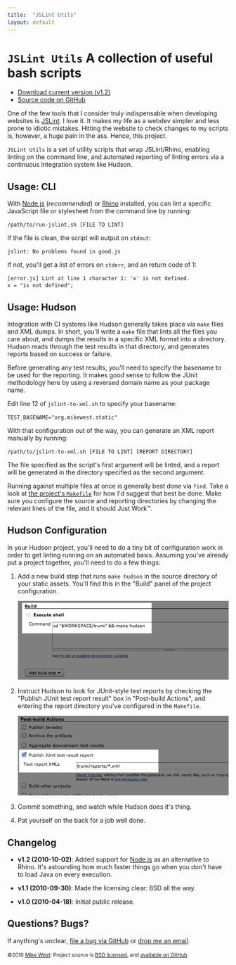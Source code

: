 ```yaml
---
title:  "JSLint Utils"
layout: default
---
```

`JSLint Utils` A collection of useful bash scripts
==================================================

<ul class="actions">
  <li><a href="http://github.com/mikewest/jslint-utils/tarball/v1.2" class="cta">Download current version (v1.2)</a></li> 
  <li><a href="http://github.com/mikewest/jslint-utils" class="cta">Source code on GitHub</a></li> 
</ul>

One of the few tools that I consider truly indispensable when developing
websites is [JSLint][].  I love it.  It makes my life as a webdev simpler
and less prone to idiotic mistakes.  Hitting the website to check changes
to my scripts is, however, a huge pain in the ass.  Hence, this project.

`JSLint Utils` is a set of utility scripts that wrap JSLint/Rhino, 
enabling linting on the command line, and automated reporting of
linting errors via a continuous integration system like Hudson.

Usage: CLI
----------

With [Node.js][node] (_recommended_) or [Rhino][rhino] installed, you can
lint a specific JavaScript file or stylesheet from the command line by running:

    /path/to/run-jslint.sh [FILE TO LINT]

If the file is clean, the script will output on `stdout`:

    jslint: No problems found in good.js

If not, you'll get a list of errors on `stderr`, and an return code
of 1:

    [error.js] Lint at line 1 character 1: 'x' is not defined.
    x = "is not defined";

Usage: Hudson
-------------

Integration with CI systems like Hudson generally takes place via `make`
files and XML dumps.  In short, you'll write a `make` file that lints
all the files you care about, and dumps the results in a specific XML 
format into a directory.  Hudson reads through the test results in that
directory, and generates reports based on success or failure.

Before generating any test results, you'll need to specify the basename
to be used for the reporting.  It makes good sense to follow the JUnit 
methodology here by using a reversed domain name as your package name.

Edit line 12 of `jslint-to-xml.sh` to specify your basename:

    TEST_BASENAME="org.mikewest.static"

With that configuration out of the way, you can generate an XML report
manually by running:

    /path/to/jslint-to-xml.sh [FILE TO LINT] [REPORT DIRECTORY]

The file specified as the script's first argument will be linted, and a
report will be generated in the directory specified as the second argument.

Running against multiple files at once is generally best done via `find`.
Take a look at [the project's `Makefile`][make] for how I'd suggest that
best be done.  Make sure you configure the source and reporting directories
by changing the relevant lines of the file, and it should Just Work™.

Hudson Configuration
--------------------

In your Hudson project, you'll need to do a tiny bit of configuration work
in order to get linting running on an automated basis.  Assuming you've
already put a project together, you'll need to do a few things:

1.  Add a new build step that runs `make hudson` in the source directory
    of your static assets.  You'll find this in the "Build" panel of the
    project configuration.

    <img src="/jslint_utils/hudson-build.png" width="561" alt="Screenshot of the build panel in Hudson config" class="screenshot">

2.  Instruct Hudson to look for JUnit-style test reports by checking the
    "Publish JUnit test report result" box in "Post-build Actions", and 
    entering the report directory you've configured in the `Makefile`.

    <img src="/jslint_utils/hudson-xmlpath.png" width="561" alt="Screenshot of the post-build panel in Hudson config" class="screenshot">

3.  Commit something, and watch while Hudson does it's thing.

4.  Pat yourself on the back for a job well done.

Changelog
---------

*   **v1.2 (2010-10-02)**: Added support for [Node.js][node] as an alternative to
    Rhino. It's astounding how much faster things go when you don't have to load
    Java on every execution.  

*   **v1.1 (2010-09-30)**: Made the licensing clear: BSD all the way.

*   **v1.0 (2010-04-18)**: Initial public release.

Questions?  Bugs?
-----------------

If anything's unclear, [file a bug via GitHub][issues] or [drop me an email][email].

<small class="license">&copy;2010 <a href="http://mikewest.org/">Mike West</a>: Project source is <a href="http://github.com/mikewest/jslint-utils/blob/master/LICENSE.markdown" rel="license">BSD licensed</a>, and <a href="http://github.com/mikewest/jslint-utils">available on GitHub</a></small>

[JSLint]: http://jslint.com/
[make]:   http://github.com/mikewest/jslint-utils/blob/master/Makefile
[issues]: http://github.com/mikewest/jslint-utils/issues
[node]:   http://nodejs.org/#download
[rhino]:  http://www.mozilla.org/rhino/download.html
[email]:  mailto:mike@mikewest.org
